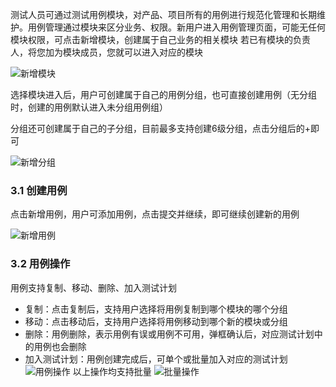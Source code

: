 测试人员可通过测试用例模块，对产品、项目所有的用例进行规范化管理和长期维护。用例管理通过模块来区分业务、权限。新用户进入用例管理页面，可能无任何模块权限，可点击新增模块，创建属于自己业务的相关模块 若已有模块的负责人，将您加为模块成员，您就可以进入对应的模块

![新增模块](http://devops-minio.jdcloud.com/doc-image/All-Image/case.assets/case_新增模块.jpg)

选择模块进入后，用户可创建属于自己的用例分组，也可直接创建用例（无分组时，创建的用例默认进入未分组用例组）

分组还可创建属于自己的子分组，目前最多支持创建6级分组，点击分组后的+即可

![新增分组](http://devops-minio.jdcloud.com/doc-image/All-Image/case.assets/case_测试用例-新增分组.gif)

### 3.1 创建用例

点击新增用例，用户可添加用例，点击提交并继续，即可继续创建新的用例

![新增用例](http://devops-minio.jdcloud.com/doc-image/All-Image/case.assets/case_用例管理-新增用例.gif)

### 3.2 用例操作

用例支持复制、移动、删除、加入测试计划

- 复制：点击复制后，支持用户选择将用例复制到哪个模块的哪个分组
- 移动：点击移动后，支持用户选择将用例移动到哪个新的模块或分组
- 删除：用例删除，表示用例有误或用例不可用，弹框确认后，对应测试计划中的用例也会删除
- 加入测试计划：用例创建完成后，可单个或批量加入对应的测试计划 ![用例操作](http://devops-minio.jdcloud.com/doc-image/All-Image/case.assets/case_测试用例-复制移动删除加入测试计划.gif) 以上操作均支持批量 ![批量操作](http://devops-minio.jdcloud.com/doc-image/All-Image/case.assets/case_批量操作.jpg)

